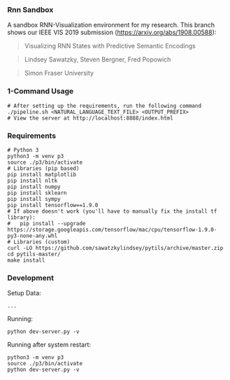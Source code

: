 ### Rnn Sandbox
A sandbox RNN-Visualization environment for my research.
This branch shows our IEEE VIS 2019 submission (https://arxiv.org/abs/1908.00588):

> Visualizing RNN States with Predictive Semantic Encodings

> Lindsey Sawatzky, Steven Bergner, Fred Popowich

> Simon Fraser University

### 1-Command Usage

    # After setting up the requirements, run the following command
    ./pipeline.sh <NATURAL_LANGUAGE_TEXT_FILE> <OUTPUT_PREFIX>
    # View the server at http://localhost:8888/index.html

### Requirements

    # Python 3
    python3 -m venv p3
    source ./p3/bin/activate
    # Libraries (pip based)
    pip install matplotlib
    pip install nltk
    pip install numpy
    pip install sklearn
    pip install sympy
    pip install tensorflow==1.9.0
    # If above doesn't work (you'll have to manually fix the install tf library):
    #   pip install --upgrade https://storage.googleapis.com/tensorflow/mac/cpu/tensorflow-1.9.0-py3-none-any.whl
    # Libraries (custom)
    curl -LO https://github.com/sawatzkylindsey/pytils/archive/master.zip
    cd pytils-master/
    make install

### Development
Setup Data:

    ...

Running:

    python dev-server.py -v

Running after system restart:

    python3 -m venv p3
    source ./p3/bin/activate
    python dev-server.py -v

